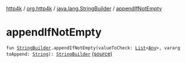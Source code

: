 [http4k](../../index.md) / [org.http4k](../index.md) / [java.lang.StringBuilder](index.md) / [appendIfNotEmpty](./append-if-not-empty.md)

# appendIfNotEmpty

`fun `[`StringBuilder`](https://kotlinlang.org/api/latest/jvm/stdlib/kotlin.text/-string-builder/index.html)`.appendIfNotEmpty(valueToCheck: `[`List`](https://kotlinlang.org/api/latest/jvm/stdlib/kotlin.collections/-list/index.html)`<`[`Any`](https://kotlinlang.org/api/latest/jvm/stdlib/kotlin/-any/index.html)`>, vararg toAppend: `[`String`](https://kotlinlang.org/api/latest/jvm/stdlib/kotlin/-string/index.html)`): `[`StringBuilder`](https://kotlinlang.org/api/latest/jvm/stdlib/kotlin.text/-string-builder/index.html) [(source)](https://github.com/http4k/http4k/blob/master/http4k-core/src/main/kotlin/org/http4k/KotlinExtensions.kt#L19)